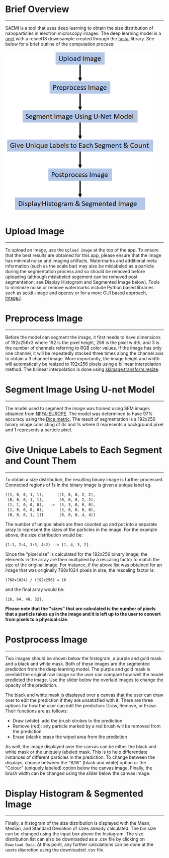 # Brief Overview
------------------
SAEMI is a tool that uses deep learning to obtain the size distribution of nanoparticles in electron microscopy images.
The deep learning model is a [unet](https://arxiv.org/pdf/1505.04597.pdf) with a resnet18 downsample created 
through the [fastai](https://github.com/fastai/fastai) library. See below for a brief outline of the computation
process:

![outline](resources/flowchart.png)

# Upload Image
---------------------
To upload an image, use the `Upload Image` at the top of the app. To ensure that the best results are obtained for this app, 
please ensure that the image has minimal noise and imaging artifacts. Watermarks and additional meta information (such as the scale bar) may also
be mislabeled as a particle during the segmentation process and so should be removed before uploading (although mislabeled segement can be removed
post segmentation; see Display Histogram and Segmented Image below). Tools to minimize noise or remove watermarks include Python based libraries 
such as [scikit-image](https://scikit-image.org/) and [opencv](https://opencv.org/) or for a more GUI based approach, [ImageJ](https://imagej.net/Welcome).

# Preprocess Image
----------------------
Before the model can segment the image, it first needs to have dimensions of 192x256x3 where 192 is the pixel height, 256 is the pixel width, and 3 is the number of channels 
referring to RGB color values. If the image has only one channel, it will be repeatedly stacked three times along the channel axis to obtain a 3 channel image. More importantly,
the image height and width will automatically be resized to 192x256 pixels using a bilinear interpolation method. The bilinear interpolation is done using <a href="https://scikit-image.org/docs/dev/api/skimage.transform.html?ref=driverlayer.com/web#skimage.transform.resize">
skimage.transform.resize</a>.

# Segment Image Using U-net Model
------------------------
The model used to segment the image was trained using SEM images obtained from [NFFA-EUROPE](https://b2share.eudat.eu/records/80df8606fcdb4b2bae1656f0dc6db8ba). The model was determined
to have 97% accuracy using the [Dice metric](https://towardsdatascience.com/metrics-to-evaluate-your-semantic-segmentation-model-6bcb99639aa2). The result of segmentation is a 192x256
binary image consisting of 0s and 1s where 0 represents a background pixel and 1 represents a particle pixel. 

# Give Unique Labels to Each Segment and Count Them
-----------------------------------
To obtain a size distribution, the resulting binary image is further processed. Connected regions of 1s in the binary image is given a unique label eg.
```
[[1, 0, 0, 1, 1],      [[1, 0, 0, 2, 2],
 [0, 0, 0, 1, 1],       [0, 0, 0, 2, 2],
 [1, 1, 0, 0, 0],  -->  [3, 3, 0, 0, 0],
 [1, 0, 0, 0, 0],       [3, 0, 0, 0, 0],
 [0, 0, 0, 1, 1]]       [0, 0, 0, 4, 4]]
```
The number of unique labels are then counted up and put into a separate array to represent the sizes of the particles in the image. For the example above,
the size distribution would be:
```
{1:1, 2:4, 3:3, 4:2} --> [1, 4, 3, 2].
```
Since the "pixel size" is calculated for the 192x256 binary image, the elements in the array are then multiplied by a rescaling factor to match the size of the
original image. For instance, if the above list was obtained for an image that was originally 768x1024 pixels in size, the rescaling factor is:
```
(768x1024) / (192x256) = 16
```
and the final array would be:
```
[16, 64, 48, 32].
```
<b>Please note that the "sizes" that are calculated is the number of pixels that a particle takes up in the image and it is left up to the user to convert from pixels
to a physical size</b>. 

# Postprocess Image
----------------------------
Two images should be shown below the histogram, a purple and gold mask and a black and white mask. Both of these images are the segmented prediction from the deep learning model. The purple and gold mask
is overlaid the original raw image so the user can compare how well the model predicted the image. Use the slider below the overlaid images to change the opacity of the prediction.

The black and white mask is displayed over a canvas that the user can draw over to edit the prediction if they are unsatisfied with it. There are three options for how the user can edit the prediction: 
Draw, Remove, or Erase. Their functions are as follows:

- Draw (white): add the brush strokes to the prediction
- Remove (red): any particle marked by a red brush will be removed from the prediction
- Erase (black): erase the wiped area from the prediction

As well, the image displayed over the canvas can be either the black and white mask or the uniquely labeled mask. This is to help differentiate instances of different particles in the prediction. To change
between the displays, choose between the "B/W" (black and white) option or the "Colour" (uniquely labeled) option below the canvas image. Finally, the brush width can be changed using the slider below the 
canvas image.

# Display Histogram & Segmented Image
----------------------------
Finally, a histogram of the size distribution is displayed with the Mean, Median, and Standard Deviation of sizes already calculated. The bin size can be changed using the input box above the histogram. 
The size distribution list can also be downloaded as a .csv file by clicking on `Download Data`. At this point, any further calculations can be done at the users discretion using the downloaded .csv file. 